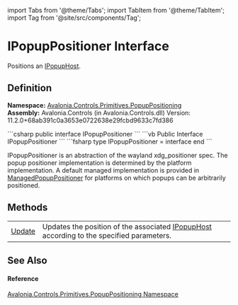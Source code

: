 import Tabs from '@theme/Tabs'; 
import TabItem from '@theme/TabItem'; 
import Tag from '@site/src/components/Tag'; 

# IPopupPositioner Interface


Positions an <a href="T_Avalonia_Controls_Primitives_IPopupHost">IPopupHost</a>.



## Definition
**Namespace:** <a href="N_Avalonia_Controls_Primitives_PopupPositioning">Avalonia.Controls.Primitives.PopupPositioning</a>  
**Assembly:** Avalonia.Controls (in Avalonia.Controls.dll) Version: 11.2.0+68ab391c0a3653e0722638e29fcbd9633c7fd386

<Tabs groupId="api-code-preview">
<TabItem value="csharp" label="C#">
```csharp
public interface IPopupPositioner
```
</TabItem>
<TabItem value="vb" label="VB">
```vb
Public Interface IPopupPositioner
```
</TabItem>
<TabItem value="fsharp" label="F#">
```fsharp
type IPopupPositioner = interface end
```
</TabItem>
</Tabs>

IPopupPositioner is an abstraction of the wayland xdg_positioner spec. The popup positioner implementation is determined by the platform implementation. A default managed implementation is provided in <a href="T_Avalonia_Controls_Primitives_PopupPositioning_ManagedPopupPositioner">ManagedPopupPositioner</a> for platforms on which popups can be arbitrarily positioned.

## Methods
<table>
<tr>
<td><a href="M_Avalonia_Controls_Primitives_PopupPositioning_IPopupPositioner_Update">Update</a></td>
<td>Updates the position of the associated <a href="T_Avalonia_Controls_Primitives_IPopupHost">IPopupHost</a> according to the specified parameters.</td>
</tr>
</table>

## See Also


#### Reference
<a href="N_Avalonia_Controls_Primitives_PopupPositioning">Avalonia.Controls.Primitives.PopupPositioning Namespace</a>  
